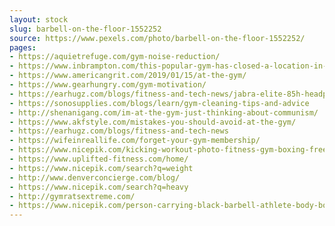 ```yaml
---
layout: stock
slug: barbell-on-the-floor-1552252
source: https://www.pexels.com/photo/barbell-on-the-floor-1552252/
pages:
- https://aquietrefuge.com/gym-noise-reduction/
- https://www.inbrampton.com/this-popular-gym-has-closed-a-location-in-brampton
- https://www.americangrit.com/2019/01/15/at-the-gym/
- https://www.gearhungry.com/gym-motivation/
- https://earhugz.com/blogs/fitness-and-tech-news/jabra-elite-85h-headphone-is-it-good-enough-for-the-gym
- https://sonosupplies.com/blogs/learn/gym-cleaning-tips-and-advice
- http://shenanigang.com/im-at-the-gym-just-thinking-about-communism/
- https://www.akfstyle.com/mistakes-you-should-avoid-at-the-gym/
- https://earhugz.com/blogs/fitness-and-tech-news
- https://wifeinreallife.com/forget-your-gym-membership/
- https://www.nicepik.com/kicking-workout-photo-fitness-gym-boxing-free-photo-1336159
- https://www.uplifted-fitness.com/home/
- https://www.nicepik.com/search?q=weight
- http://www.denverconcierge.com/blog/
- https://www.nicepik.com/search?q=heavy
- http://gymratsextreme.com/
- https://www.nicepik.com/person-carrying-black-barbell-athlete-body-bodybuilding-brawny-crossfit-crossfit-training-free-photo-1326107
---
```

